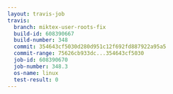 ```yaml
---
layout: travis-job
travis:
  branch: miktex-user-roots-fix
  build-id: 608390667
  build-number: 348
  commit: 354643cf5030d280d951c12f692fd887922a95a5
  commit-range: 75626cb933dc...354643cf5030
  job-id: 608390670
  job-number: 348.3
  os-name: linux
  test-result: 0
---
```

